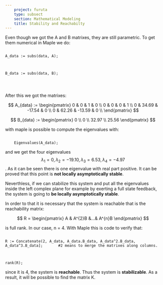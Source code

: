 ```yaml
---
    project: furuta
    type: subsect
    section: Mathematical Modeling
    title: Stability and Reachabilty
---
```


Even though we got the A and B matrixes, they are still parametric. To get them numerical in Maple we do:

<code>
A_data := subs(data, A);
<br><br>
B_data := subs(data, B);
<br><br>
</code>

After this we got the matrixes:

$$
    A_{data} := \begin{pmatrix}
    0 & 0 & 1 & 0 \\
    0 & 0 & 0 & 1 \\
    0 & 34.69 & -17.54 & 0 \\
    0 & 62.26 & -13.59 & 0 \\
    \end{pmatrix}
$$

$$ 
    B_{data} := \begin{pmatrix}
    0 \\
    0 \\
    32.97 \\
    25.56
    \end{pmatrix}
$$

with maple is possible to compute the eigenvalues with:

<code>
    Eigenvalues(A_data);
</code>

and we get the four eigenvalues $$ \lambda_{1} = 0, \lambda_{2} = -19.10 , \lambda_{3} = 6.53, \lambda_{4} = -4.97$$. As it can be seen there is one eigenvalue with real part positive. It can be proved that this point is **not locally asymptotically stable**.

Neverthless, if we can stabilize this system and put all the eigenvalues inside the left complex plane for example by exerting a full state feedback, the system is going to **be locally asymptotically stable**.

In order to that it is necessary that the system is reachable that is the reachability matrix:

$$
R = \begin{pmatrix} A & A^{2}B &...& A^{n}B \end{pmatrix}
$$

is full rank. In our case, n = 4. With Maple this is code to verify that:

<code>
R := Concatenate(2, A_data, A_data.B_data, A_data^2.B_data, A_data^3.B_data];       #2 means to merge the matrixes along columns.
<br><br>
rank(R);
</code>

since it is 4, the system is **reachable**. Thus the system is **stabilizable**. As a result, it will be possible to find the matrix K.
